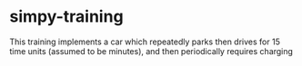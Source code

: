# simpy-training
This training implements a car which repeatedly parks then drives for 15 time units (assumed to be minutes),
and then periodically requires charging